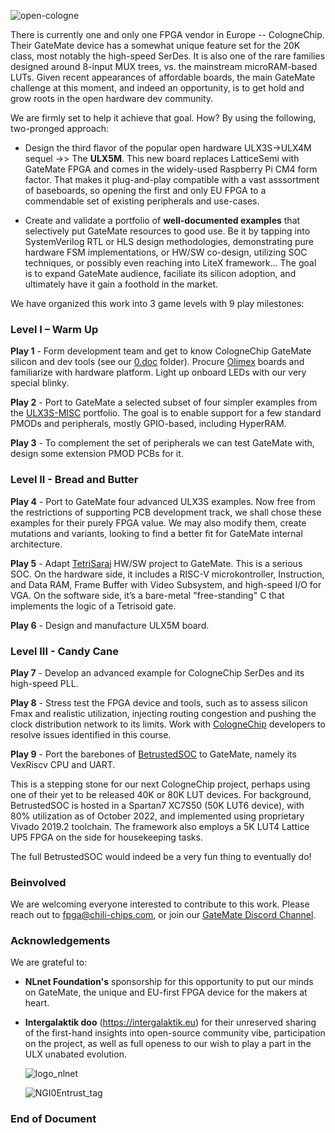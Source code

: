 ![open-cologne](https://github.com/chili-chips-ba/openCologne/assets/67533663/917a1eb9-7c9f-43a9-a9bc-72b73aaac05b)
 
There is currently one and only one FPGA vendor in Europe -- CologneChip. Their GateMate device has a somewhat unique feature set for the 20K class, most notably the high-speed SerDes. It is also one of the rare families designed around 8-input MUX trees, vs. the mainstream microRAM-based LUTs. Given recent appearances of affordable boards, the main GateMate challenge at this moment, and indeed an opportunity, is to get hold and grow roots in the open hardware dev community. 

We are firmly set to help it achieve that goal. How? By using the following, two-pronged approach:

 - Design the third flavor of the popular open hardware ULX3S->ULX4M sequel ->> The <b>ULX5M</b>. This new board replaces LatticeSemi with GateMate FPGA and comes in the widely-used Raspberry Pi CM4 form factor. That makes it plug-and-play compatible with a vast asssortment of baseboards, so opening the first and only EU FPGA to a commendable set of existing peripherals and use-cases.

 - Create and validate a portfolio of <b>well-documented examples</b> that selectively put GateMate resources to good use. Be it by tapping into SystemVerilog RTL or HLS design methodologies, demonstrating pure hardware FSM implementations, or HW/SW co-design, utilizing SOC techniques, or possibly even reaching into LiteX framework... The goal is to expand GateMate audience, faciliate its silicon adoption, and ultimately have it gain a foothold in the market.

We have organized this work into 3 game levels with 9 play milestones:

<h3>Level I – Warm Up</h3>

<b>Play 1</b> - Form development team and get to know CologneChip GateMate silicon and dev tools (see our <a href="https://github.com/chili-chips-ba/openCologne/tree/main/0.doc">0.doc</a> folder). Procure <a href="https://www.olimex.com/Products/FPGA/GateMate/GateMateA1-EVB/open-source-hardware">Olimex</a> boards and familiarize with hardware platform. Light up onboard LEDs with our very special blinky.

<b>Play 2</b> - Port to GateMate a selected subset of four simpler examples from the <a href="https://github.com/emard/ulx3s-misc/tree/master/examples">ULX3S-MISC</a> portfolio. The goal is to enable support for a few standard PMODs and peripherals, mostly GPIO-based, including HyperRAM.

<b>Play 3</b> - To complement the set of peripherals we can test GateMate with, design some extension PMOD PCBs for it.

<h3>Level II - Bread and Butter</h3>

<b>Play 4</b> - Port to GateMate four advanced ULX3S examples. Now free from the restrictions of supporting PCB development track, we shall chose these examples for their purely FPGA value. We may also modify them, create mutations and variants, looking to find a better fit for GateMate internal architecture.

<b>Play 5</b> - Adapt <a href="https://github.com/chili-chips-ba/openXC7-TetriSaraj">TetriSaraj</a> HW/SW project to GateMate. This is a serious SOC. On the hardware side, it includes a RISC-V microkontroller, Instruction, and Data RAM, Frame Buffer with Video Subsystem, and high-speed I/O for VGA. On the software side, it’s a bare-metal "free-standing" C that implements the logic of a Tetrisoid gate.

<b>Play 6</b> - Design and manufacture ULX5M board.

<h3>Level III - Candy Cane</h3>

<b>Play 7</b> - Develop an advanced example for CologneChip SerDes and its high-speed PLL.

<b>Play 8</b> - Stress test the FPGA device and tools, such as to assess silicon Fmax and realistic utilization, injecting routing congestion and pushing the clock distribution network to its limits. Work with 
<a href="https://www.colognechip.com/programmable-logic/gatemate">CologneChip</a> developers to resolve issues identified in this course. 

<b>Play 9</b> - Port the barebones of <a href="https://github.com/betrusted-io/betrusted-soc">BetrustedSOC</a> to GateMate, namely its VexRiscv CPU and UART.

This is a stepping stone for our next CologneChip project, perhaps using one of their yet to be released 40K or 80K LUT devices. For background, BetrustedSOC is hosted in a Spartan7 XC7S50 (50K LUT6 device), with 80% utilization as of October 2022, and implemented using proprietary Vivado 2019.2 toolchain. The framework also employs a 5K LUT4 Lattice UP5 FPGA on the side for housekeeping tasks. 

The full BetrustedSOC would indeed be a very fun thing to eventually do!

**<h3> Beinvolved </h3>**
We are welcoming everyone interested to contribute to this work. Please reach out to fpga@chili-chips.com, or join our <a href="https://discord.gg/F5UPDFFdsH">GateMate Discord Channel</a>. 

**<h3> Acknowledgements </h3>** 
We are grateful to:
  - <b>NLnet Foundation's</b> sponsorship for this opportunity to put our minds on GateMate, the unique and EU-first FPGA device for the makers at heart.
  - <b>Intergalaktik doo</b> (https://intergalaktik.eu) for their unreserved sharing of the first-hand insights into open-source community vibe, participation on the project, as well as full openess to our wish to play a part in the ULX unabated evolution.
  
    ![logo_nlnet](https://github.com/chili-chips-ba/openeye/assets/67533663/18e7db5c-8c52-406b-a58e-8860caa327c2)

    ![NGI0Entrust_tag](https://github.com/chili-chips-ba/openeye/assets/67533663/19e919e3-6888-43e8-88b3-0a2ff447a80b) 

**<h3>  End of Document </h3>** 
